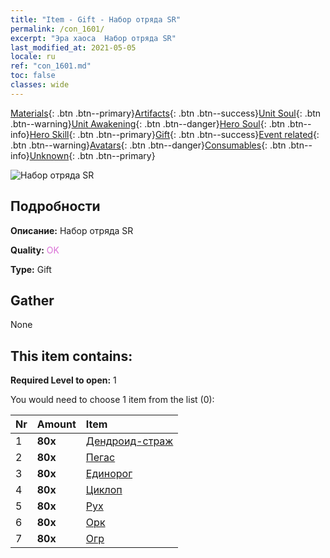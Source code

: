 ```yaml
---
title: "Item - Gift - Набор отряда SR"
permalink: /con_1601/
excerpt: "Эра хаоса  Набор отряда SR"
last_modified_at: 2021-05-05
locale: ru
ref: "con_1601.md"
toc: false
classes: wide
---
```

 [Materials](/ItemsRU/){: .btn .btn--primary}[Artifacts](/ItemsRU/Artifacts/){: .btn .btn--success}[Unit Soul](/ItemsRU/UnitSoul/){: .btn .btn--warning}[Unit Awakening](/ItemsRU/UnitAwakening/){: .btn .btn--danger}[Hero Soul](/ItemsRU/HeroSoul/){: .btn .btn--info}[Hero Skill](/ItemsRU/HeroSkill/){: .btn .btn--primary}[Gift](/ItemsRU/Gift/){: .btn .btn--success}[Event related](/ItemsRU/Events/){: .btn .btn--warning}[Avatars](/ItemsRU/Avatars/){: .btn .btn--danger}[Consumables](/ItemsRU/Consumables/){: .btn .btn--info}[Unknown](/ItemsRU/Unknown/){: .btn .btn--primary}

 ![Набор отряда SR](/images/t/i_907167.png)

## Подробности
 **Описание:** Набор отряда SR

 **Quality:** <span style="color: #DA70D6">OK</span>

 **Type:** Gift

## Gather

  None

## This item contains:

 **Required Level to open:** 1

 You would need to choose 1 item from the list (0):

  | Nr | Amount |     Item    |
  |:---|:-------|:------------|
  | 1 |  **80x** | [Дендроид-страж](/ItemsRU/unt_203/) |  | 
  | 2 |  **80x** | [Пегас](/ItemsRU/unt_202/) |  | 
  | 3 |  **80x** | [Единорог](/ItemsRU/unt_204/) |  | 
  | 4 |  **80x** | [Циклоп](/ItemsRU/unt_222/) |  | 
  | 5 |  **80x** | [Рух](/ItemsRU/unt_221/) |  | 
  | 6 |  **80x** | [Орк](/ItemsRU/unt_219/) |  | 
  | 7 |  **80x** | [Огр](/ItemsRU/unt_220/) |  | 
